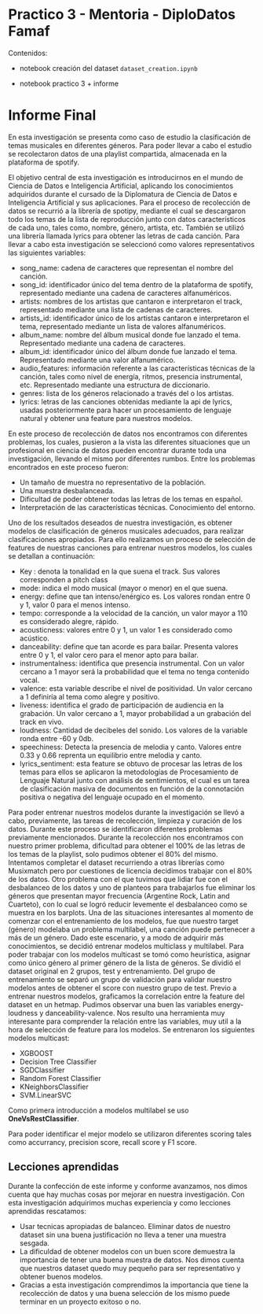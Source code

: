 # Practico 3 - Mentoria - DiploDatos Famaf

Contenidos:

- notebook creación del dataset `dataset_creation.ipynb`

- notebook practico 3 + informe

# Informe Final
En esta investigación se presenta como caso de estudio la clasificación de temas musicales en diferentes géneros. Para poder llevar a cabo el estudio se recolectaron datos de una playlist compartida, almacenada en la plataforma de spotify.

El objetivo central de esta investigación es introducirnos en el mundo de Ciencia de Datos e Inteligencia Artificial, aplicando los conocimientos adquiridos durante el cursado de la Diplomatura de Ciencia de Datos e Inteligencia Artificial y sus aplicaciones.
Para el proceso de recolección de datos se recurrió a la librería de spotipy, mediante el cual se descargaron todo los temas de la lista de reproducción junto con datos característicos de cada uno, tales como, nombre, género, artista, etc. También se utilizó una librería llamada lyrics para obtener las letras de cada canción.
Para llevar a cabo esta investigación se seleccionó como valores representativos las siguientes variables: 
* song_name: cadena de caracteres que representan el nombre del canción.
* song_id: identificador único del tema dentro de la plataforma de spotify, representado mediante una cadena de caracteres alfanuméricos.
* artists: nombres de los artistas que cantaron e interpretaron el track, representado mediante una lista de cadenas de caracteres.
* artists_id: identificador único de los artistas cantaron e interpretaron el tema, representado mediante un lista de valores alfanuméricos.
* album_name: nombre del álbum musical  donde fue lanzado el tema. Representado mediante una cadena de caracteres.
* album_id: identificador único del álbum donde fue lanzado el tema. Representado mediante una valor alfanumérico.
* audio_features: información referente a las características técnicas de la canción, tales como nivel de energía, ritmos, presencia instrumental, etc. Representado mediante una estructura de diccionario.
* genres: lista de los géneros relacionado a través del o los artistas.
* lyrics: letras de las canciones obtenidas mediante la api de lyrics, usadas posteriormente para hacer un procesamiento de lenguaje natural y obtener una feature para nuestros modelos.

En este proceso de recolección de datos nos encontramos con diferentes problemas, los cuales, pusieron a la vista las diferentes situaciones que un profesional en ciencia de datos pueden encontrar durante toda una investigación, llevando el mismo por diferentes rumbos. Entre los problemas encontrados en este proceso fueron:
* Un tamaño de muestra no representativo de la población.
* Una muestra desbalanceada.
* Dificultad de poder obtener todas las letras de los temas en español.
* Interpretación de las características técnicas. Conocimiento del entorno.

Uno de los resultados deseados de nuestra investigación, es obtener modelos de clasificación de géneros musicales adecuados, para realizar clasificaciones apropiados. Para ello realizamos un proceso de selección de features de nuestras canciones para entrenar nuestros modelos, los cuales se detallan a continuación:
* Key : denota la tonalidad en la que suena el track. Sus valores corresponden a pitch class
* mode: indica el modo musical (mayor o menor) en el que suena.
* energy: define que tan intenso/enérgico es. Los valores rondan entre 0 y 1, valor 0 para el menos intenso.
* tempo: corresponde a la velocidad de la canción, un valor mayor a 110 es considerado alegre, rápido.
* acousticness: valores entre 0 y 1, un valor 1 es considerado como acústico.
* danceability: define que tan acorde es para bailar. Presenta valores entre 0 y 1, el valor cero para el menor apto para bailar.
* instrumentalness: identifica que presencia instrumental. Con un valor cercano a 1 mayor será la probabilidad que el tema no tenga contenido vocal.
* valence: esta variable describe el nivel de positividad. Un valor cercano a 1 definiría al tema como alegre y positivo. 
* liveness: identifica el grado de participación de audiencia en la grabación. Un valor cercano a 1, mayor probabilidad a un grabación del track en vivo.
* loudness: Cantidad de decibeles del sonido. Los valores de la variable ronda entre -60 y 0db.
* speechiness: Detecta la presencia de melodia y canto. Valores entre 0.33 y 0.66 reprenta un equilibrio entre melodia y canto.
* lyrics_sentiment: esta feature se obtuvo de procesar las letras de los temas para ellos se aplicaron la metodologías de Procesamiento de Lenguaje Natural junto con análisis de sentimientos, el cual es un tarea de clasificación masiva de documentos en función de la connotación positiva o negativa del lenguaje ocupado en el momento.

Para poder entrenar nuestros modelos durante la investigación se llevó a cabo, previamente, las tareas de recolección, limpieza y curación de los datos. Durante este proceso se identificaron diferentes problemas previamente mencionados. 
Durante la recolección nos encontramos con nuestro primer problema, dificultad para obtener el 100% de las letras de los temas de la playlist, solo pudimos obtener el 80% del mismo. Intentamos completar el dataset recurriendo a otras librerías como Musixmatch pero por cuestiones de licencia decidimos trabajar con el 80% de los datos.
Otro problema con el que tuvimos que lidiar fue con el desbalanceo de los datos y uno de planteos para trabajarlos fue eliminar los géneros que presentan mayor frecuencia (Argentine Rock, Latin and Cuarteto), con lo cual se logró reducir levemente el desbalanceo como se muestra en los barplots.
Una de las situaciones interesantes al momento de comenzar con el entrenamiento de los modelos, fue que nuestro target (género)  modelaba un problema multilabel, una canción puede pertenecer a más de un género. Dado este escenario, y a modo de adquirir más conocimientos,  se decidió entrenar  modelos multiclass y multilabel.
Para poder trabajar con los modelos multicast se tomó como heurística, asignar como único género al primer género de la lista de géneros. Se dividió el dataset original en 2 grupos, test y entrenamiento. Del grupo de entrenamiento se separó un grupo de validación para validar nuestro modelos antes de obtener el score con nuestro grupo de test. 
Previo a entrenar nuestros modelos, graficamos la correlación entre la feature del dataset en un hetmap. Pudimos observar una buen las variables energy-loudness y danceability-valence. Nos resulto una herramienta muy interesante para comprender la relación entre las variables, muy util a la hora de selección de feature para los modelos.
Se entrenaron los siguientes modelos multicast: 
* XGBOOST
* Decision Tree Classifier
* SGDClassifier
* Random Forest Classifier
* KNeighborsClassifier
* SVM.LinearSVC

Como primera introducción a modelos multilabel se uso **OneVsRestClassifier**.

Para poder identificar el mejor modelo se utilizaron diferentes scoring tales como accurrancy, precision score, recall score y F1 score. 


## Lecciones aprendidas
Durante la confección de este informe y conforme avanzamos, nos dimos cuenta que hay muchas cosas por mejorar en nuestra investigación. Con esta investigación adquirimos muchas experiencia y como lecciones aprendidas rescatamos:
* Usar tecnicas apropiadas de balanceo. Eliminar datos de nuestro dataset sin una buena justificación no lleva a tener una muestra sesgada.
* La dificuldad de obtener modelos con un buen score demuestra la importancia de tener una buena muestra de datos. Nos dimos cuenta que nuestros dataset quedo muy pequeño para ser representativo y obtener buenos modelos. 
* Gracias a esta investigación comprendimos la importancia que tiene la recolección de datos y una buena selección de los mismo puede terminar en un proyecto exitoso o no.


